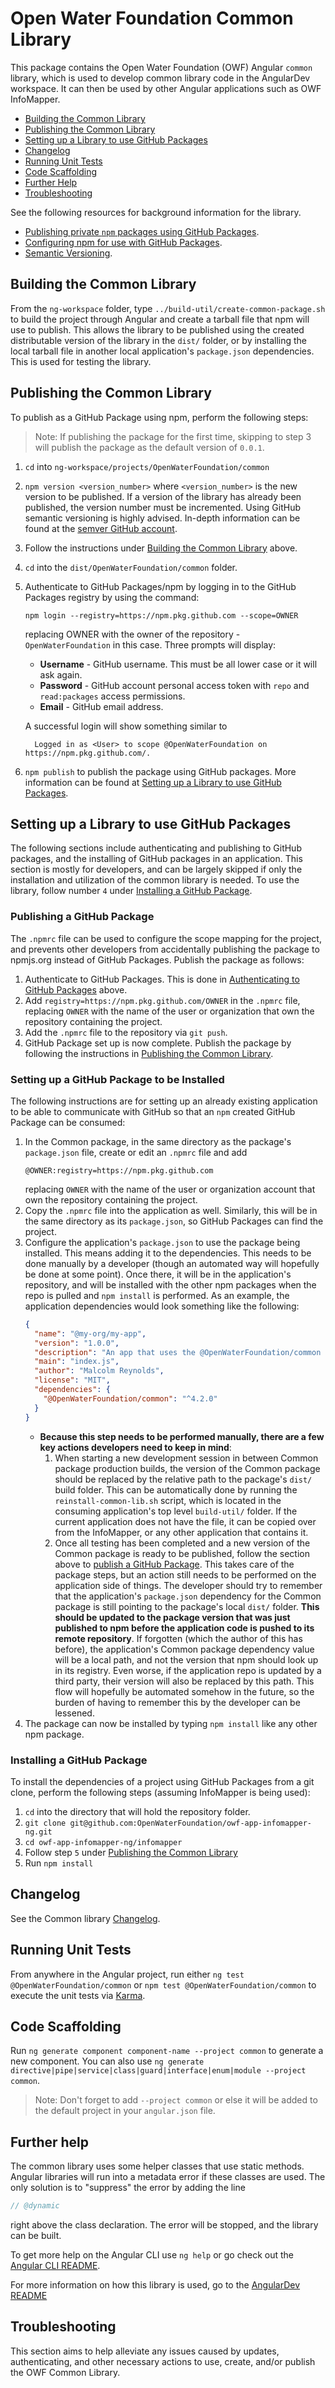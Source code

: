 # Open Water Foundation Common Library

This package contains the Open Water Foundation (OWF) Angular `common` library, which is used to
develop common library code in the AngularDev workspace. It can then be used by other Angular
applications such as OWF InfoMapper.

* [Building the Common Library](#building-the-common-library)
* [Publishing the Common Library](#publishing-the-common-library)
* [Setting up a Library to use GitHub Packages](#setting-up-a-library-to-use-github-packages)
* [Changelog](#changelog)
* [Running Unit Tests](#running-unit-tests)
* [Code Scaffolding](#code-scaffolding)
* [Further Help](#further-help)
* [Troubleshooting](#troubleshooting)

See the following resources for background information for the library.

* [Publishing private `npm` packages using GitHub Packages](https://javascript.plainenglish.io/publishing-private-npm-packages-using-github-packages-415993cd2da8).
* [Configuring npm for use with GitHub Packages](https://docs.github.com/en/packages/guides/configuring-npm-for-use-with-github-packages).
* [Semantic Versioning](https://github.com/semver/semver/blob/master/semver.md).


## Building the Common Library

From the `ng-workspace` folder, type `../build-util/create-common-package.sh` to
build the project through Angular and create a tarball file that npm will use to
publish. This allows the library to be published using the created distributable
version of the library in the `dist/` folder, or by installing the local tarball
file in another local application's `package.json` dependencies. This is used for
testing the library.

## Publishing the Common Library ##

To publish as a GitHub Package using npm, perform the following steps:

>Note: If publishing the package for the first time, skipping to step 3 will publish the package
as the default version of `0.0.1`.

1. `cd` into `ng-workspace/projects/OpenWaterFoundation/common`
2. `npm version <version_number>` where `<version_number>` is the new version to be published.
    If a version of the library has already been published, the version number must be
    incremented.
    Using GitHub semantic versioning is highly advised. In-depth information can be found at the
    [semver GitHub account](https://github.com/semver/semver/blob/master/semver.md).

3. Follow the instructions under [Building the Common Library](#building-the-common-library) above.

4. `cd` into the `dist/OpenWaterFoundation/common` folder.

5. Authenticate to GitHub Packages/npm by logging in to the GitHub Packages registry by using
the command:

    ```
    npm login --registry=https://npm.pkg.github.com --scope=OWNER
    ```

    replacing OWNER with the owner of the repository - `OpenWaterFoundation` in this case. Three
    prompts will display:

      * **Username** - GitHub username. This must be all lower case or it will ask again.
      * **Password** - GitHub account personal access token with `repo` and `read:packages`
      access permissions.
      * **Email** - GitHub email address.
  
    A successful login will show something similar to
    ```
      Logged in as <User> to scope @OpenWaterFoundation on https://npm.pkg.github.com/.
    ```

6. `npm publish` to publish the package using GitHub packages. More information can be found at
[Setting up a Library to use GitHub Packages]().

## Setting up a Library to use GitHub Packages ##

The following sections include authenticating and publishing to GitHub packages, and the
installing of GitHub packages in an application. This section is mostly for developers, and can
be largely skipped if only the installation and utilization of the common library is needed. To
use the library, follow number `4` under
[Installing a GitHub Package](#installing-a-github-package).

### Publishing a GitHub Package ###

The `.npmrc` file can be used to configure the scope mapping for the project, and prevents other
developers from accidentally publishing the package to npmjs.org instead of GitHub Packages.
Publish the package as follows:

1. Authenticate to GitHub Packages. This is done in
[Authenticating to GitHub Packages](#authenticating-to-github-packages) above. 
2. Add `registry=https://npm.pkg.github.com/OWNER` in the `.npmrc` file, replacing `OWNER` with
the name of the user or organization that own the repository containing the project.
3. Add the `.npmrc` file to the repository via `git push`.
4. GitHub Package set up is now complete. Publish the package by following the instructions in
[Publishing the Common Library](#publishing-the-common-library).

### Setting up a GitHub Package to be Installed ###

The following instructions are for setting up an already existing application to be able to
communicate with GitHub so that an `npm` created GitHub Package can be consumed:

1. In the Common package, in the same directory as the package's `package.json` file, create or edit an `.npmrc` file and add
    ```
    @OWNER:registry=https://npm.pkg.github.com
    ```
    replacing `OWNER` with the name of the user or organization account that own the repository
    containing the project.
2. Copy the `.npmrc` file into the application as well. Similarly, this will be in
the same directory as its `package.json`, so GitHub Packages can find the project.
3. Configure the application's `package.json` to use the package being installed.
This means adding it to the dependencies. This needs to be done manually by a developer
(though an automated way will hopefully be done at some point). Once there, it will
be in the application's repository, and will be installed with the other npm packages
when the repo is pulled and `npm install` is performed. As an example, the application
dependencies would look something like the following:
    ```json
    {
      "name": "@my-org/my-app",
      "version": "1.0.0",
      "description": "An app that uses the @OpenWaterFoundation/common package.",
      "main": "index.js",
      "author": "Malcolm Reynolds",
      "license": "MIT",
      "dependencies": {
        "@OpenWaterFoundation/common": "^4.2.0"
      }
    }
    ```
    * **Because this step needs to be performed manually, there are a few key actions
    developers need to keep in mind**:
      1. When starting a new development session in between Common package production
      builds, the version of the Common package should be replaced by the relative path
      to the package's `dist/` build folder. This can be automatically done by running
      the `reinstall-common-lib.sh` script, which is located in the consuming application's
      top level `build-util/` folder. If the current application does not have the
      file, it can be copied over from the InfoMapper, or any other application that
      contains it.
      2. Once all testing has been completed and a new version of the Common package
      is ready to be published, follow the section above to
      [publish a GitHub Package](#publishing-a-github-package). This takes care of
      the package steps, but an action still needs to be performed on the application
      side of things. The developer should try to remember that the application's
      `package.json` dependency for the Common package is still pointing to the package's
      local `dist/` folder. **This should be updated to the package version
      that was just published to npm before the application code is pushed to
      its remote repository**. If forgotten (which the author of this has before),
      the application's Common package dependency value will be a local path, and
      not the version that npm should look up in its registry. Even worse, if the
      application repo is updated by a third party, their version will also be replaced
      by this path. This flow will hopefully be automated somehow in the future,
      so the burden of having to remember this by the developer can be lessened.
4. The package can now be installed by typing `npm install` like any other npm package.

### Installing a GitHub Package  ###

To install the dependencies of a project using GitHub Packages from a git clone, perform the
following steps (assuming InfoMapper is being used):

1. `cd` into the directory that will hold the repository folder.
2. `git clone git@github.com:OpenWaterFoundation/owf-app-infomapper-ng.git`
3. `cd owf-app-infomapper-ng/infomapper`
4. Follow step `5` under [Publishing the Common Library](#publishing-the-common-library)
5. Run `npm install`

## Changelog ##

See the Common library
[Changelog](https://github.com/OpenWaterFoundation/owf-app-dev-ng/blob/main/ng-workspace/projects/OpenWaterFoundation/common/CHANGELOG.md).

## Running Unit Tests

From anywhere in the Angular project, run either `ng test @OpenWaterFoundation/common`
or `npm test @OpenWaterFoundation/common` to execute the unit tests via
[Karma](https://karma-runner.github.io).

## Code Scaffolding

Run `ng generate component component-name --project common` to generate a new component. You can
also use `ng generate directive|pipe|service|class|guard|interface|enum|module --project common`.
> Note: Don't forget to add `--project common` or else it will be added to the default project
in your `angular.json` file. 

## Further help

The common library uses some helper classes that use static methods. Angular libraries
will run into a metadata error if these classes are used. The only solution is to
"suppress" the error by adding the line

```typescript
// @dynamic
```

right above the class declaration. The error will be stopped, and the library
can be built.

To get more help on the Angular CLI use `ng help` or go check out the
[Angular CLI README](https://github.com/angular/angular-cli/blob/master/README.md).

For more information on how this library is used, go to the [AngularDev README]()

## Troubleshooting ##

This section aims to help alleviate any issues caused by updates, authenticating, and
other necessary actions to use, create, and/or publish the OWF Common Library.